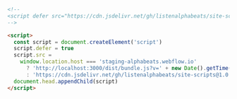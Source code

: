<script>
  (function () {
    const script = document.createElement('script')
    script.defer = true
    script.src =
      window.location.host === 'staging-alphabeats.webflow.io'
        ? 'https://cdn.jsdelivr.net/gh/listenalphabeats/site-scripts@1.0.35/dist/bundle.js'
        : 'https://cdn.jsdelivr.net/gh/listenalphabeats/site-scripts@1.0.35/dist/bundle.js'
    document.head.appendChild(script)
  })();
</script>

```html
<!--
<script defer src="https://cdn.jsdelivr.net/gh/listenalphabeats/site-scripts@1.0.35/dist/bundle.js"></script>
-->

<script>
  const script = document.createElement('script')
  script.defer = true
  script.src =
    window.location.host === 'staging-alphabeats.webflow.io'
      ? 'http://localhost:3000/dist/bundle.js?v=' + new Date().getTime()
      : 'https://cdn.jsdelivr.net/gh/listenalphabeats/site-scripts@1.0.35/dist/bundle.js'
  document.head.appendChild(script)
</script>
```
